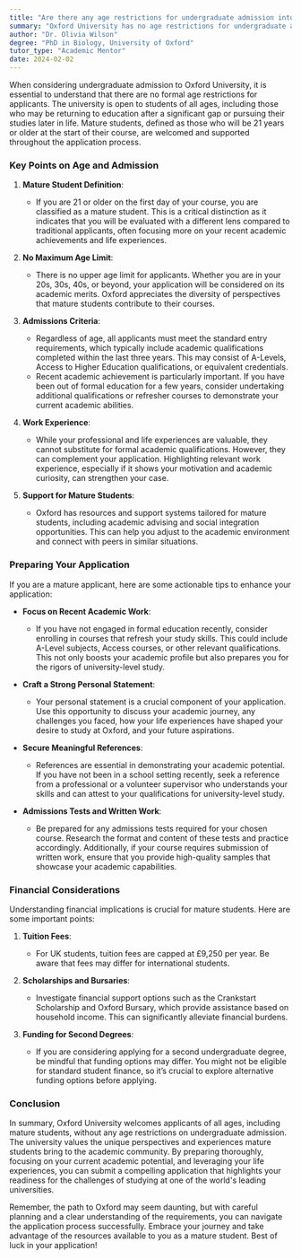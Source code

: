 ```yaml
---
title: "Are there any age restrictions for undergraduate admission into Oxford universities?"
summary: "Oxford University has no age restrictions for undergraduate admission, welcoming applicants of all ages, including mature students over 21."
author: "Dr. Olivia Wilson"
degree: "PhD in Biology, University of Oxford"
tutor_type: "Academic Mentor"
date: 2024-02-02
---
```


When considering undergraduate admission to Oxford University, it is essential to understand that there are no formal age restrictions for applicants. The university is open to students of all ages, including those who may be returning to education after a significant gap or pursuing their studies later in life. Mature students, defined as those who will be 21 years or older at the start of their course, are welcomed and supported throughout the application process.

### Key Points on Age and Admission

1. **Mature Student Definition**:
   - If you are 21 or older on the first day of your course, you are classified as a mature student. This is a critical distinction as it indicates that you will be evaluated with a different lens compared to traditional applicants, often focusing more on your recent academic achievements and life experiences.

2. **No Maximum Age Limit**:
   - There is no upper age limit for applicants. Whether you are in your 20s, 30s, 40s, or beyond, your application will be considered on its academic merits. Oxford appreciates the diversity of perspectives that mature students contribute to their courses.

3. **Admissions Criteria**:
   - Regardless of age, all applicants must meet the standard entry requirements, which typically include academic qualifications completed within the last three years. This may consist of A-Levels, Access to Higher Education qualifications, or equivalent credentials.
   - Recent academic achievement is particularly important. If you have been out of formal education for a few years, consider undertaking additional qualifications or refresher courses to demonstrate your current academic abilities.

4. **Work Experience**:
   - While your professional and life experiences are valuable, they cannot substitute for formal academic qualifications. However, they can complement your application. Highlighting relevant work experience, especially if it shows your motivation and academic curiosity, can strengthen your case.

5. **Support for Mature Students**:
   - Oxford has resources and support systems tailored for mature students, including academic advising and social integration opportunities. This can help you adjust to the academic environment and connect with peers in similar situations.

### Preparing Your Application

If you are a mature applicant, here are some actionable tips to enhance your application:

- **Focus on Recent Academic Work**:
   - If you have not engaged in formal education recently, consider enrolling in courses that refresh your study skills. This could include A-Level subjects, Access courses, or other relevant qualifications. This not only boosts your academic profile but also prepares you for the rigors of university-level study.

- **Craft a Strong Personal Statement**:
   - Your personal statement is a crucial component of your application. Use this opportunity to discuss your academic journey, any challenges you faced, how your life experiences have shaped your desire to study at Oxford, and your future aspirations.

- **Secure Meaningful References**:
   - References are essential in demonstrating your academic potential. If you have not been in a school setting recently, seek a reference from a professional or a volunteer supervisor who understands your skills and can attest to your qualifications for university-level study.

- **Admissions Tests and Written Work**:
   - Be prepared for any admissions tests required for your chosen course. Research the format and content of these tests and practice accordingly. Additionally, if your course requires submission of written work, ensure that you provide high-quality samples that showcase your academic capabilities.

### Financial Considerations

Understanding financial implications is crucial for mature students. Here are some important points:

1. **Tuition Fees**:
   - For UK students, tuition fees are capped at £9,250 per year. Be aware that fees may differ for international students.

2. **Scholarships and Bursaries**:
   - Investigate financial support options such as the Crankstart Scholarship and Oxford Bursary, which provide assistance based on household income. This can significantly alleviate financial burdens.

3. **Funding for Second Degrees**:
   - If you are considering applying for a second undergraduate degree, be mindful that funding options may differ. You might not be eligible for standard student finance, so it’s crucial to explore alternative funding options before applying.

### Conclusion

In summary, Oxford University welcomes applicants of all ages, including mature students, without any age restrictions on undergraduate admission. The university values the unique perspectives and experiences mature students bring to the academic community. By preparing thoroughly, focusing on your current academic potential, and leveraging your life experiences, you can submit a compelling application that highlights your readiness for the challenges of studying at one of the world's leading universities. 

Remember, the path to Oxford may seem daunting, but with careful planning and a clear understanding of the requirements, you can navigate the application process successfully. Embrace your journey and take advantage of the resources available to you as a mature student. Best of luck in your application!
    